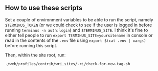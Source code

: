 ## How to use these scripts

Set a couple of environment variables to be able to run the script, namely
`$TERMINUS_TOKEN` (or we could check to see if the user is logged in before running `terminus -n auth:login`) and `$TERMINUS_SITE`.  I think it's fine to either tell people to run `export TERMINUS_SITE=yoursitename` in console or read in the contents of the `.env` file using `export $(cat .env | xargs)` before running this script.

Then, within the site root, run:
```
./web/profiles/contrib/wri_sites/.ci/check-for-new-tag.sh
```
